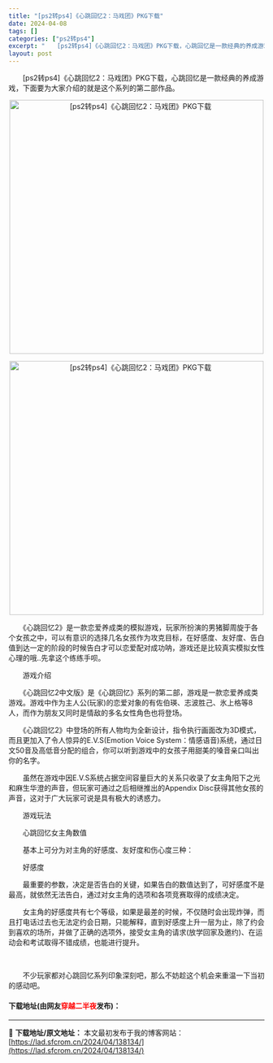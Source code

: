 ```yaml
---
title: "[ps2转ps4]《心跳回忆2：马戏团》PKG下载"
date: 2024-04-08
tags: []
categories: ["ps2转ps4"]
excerpt: "　　[ps2转ps4]《心跳回忆2：马戏团》PKG下载，心跳回忆是一款经典的养成游戏，下面要为大家介绍的就是这个系列的第二部作品。 　　《心跳回忆2》是一款恋爱养成类的模拟游戏，玩家所扮演的男猪脚周旋于各个女孩之中，可以有意识的选择几名女孩作为攻克目标，在好感度、友好度、告白值到达一定的阶段的时候告&hellip;"
layout: post
---
```


 <p>　　[ps2转ps4]《心跳回忆2：马戏团》PKG下载，心跳回忆是一款经典的养成游戏，下面要为大家介绍的就是这个系列的第二部作品。</p> <p align="center"><img align="" border="0" src="https://lad.sfcrom.cn/wp-content/uploads/2024/04/20240408_6613f6d828e59.webp" width="500" alt="[ps2转ps4]《心跳回忆2：马戏团》PKG下载" /></p> <p align="center"><img align="" border="0" src="https://lad.sfcrom.cn/wp-content/uploads/2024/04/20240408_6613f6d880033.webp" width="500" alt="[ps2转ps4]《心跳回忆2：马戏团》PKG下载" /></p> <p>　　《心跳回忆2》是一款恋爱养成类的模拟游戏，玩家所扮演的男猪脚周旋于各个女孩之中，可以有意识的选择几名女孩作为攻克目标，在好感度、友好度、告白值到达一定的阶段的时候告白才可以恋爱配对成功呐，游戏还是比较真实模拟女性心理的哦..先拿这个练练手呗。</p> <p>　　游戏介绍</p> <p>　　《心跳回忆2中文版》是《心跳回忆》系列的第二部，游戏是一款恋爱养成类游戏。游戏中作为主人公(玩家)的恋爱对象的有佐伯瑛、志波胜己、氷上格等8人，而作为朋友又同时是情敌的多名女性角色也将登场。</p> <p>　　《心跳回忆2》中登场的所有人物均为全新设计，指令执行画面改为3D模式，而且更加入了令人惊异的E.V.S(Emotion Voice System：情感语音)系统，通过日文50音及高低音分配的组合，你可以听到游戏中的女孩子用甜美的嗓音亲口叫出你的名字。</p> <p>　　虽然在游戏中因E.V.S系统占据空间容量巨大的关系只收录了女主角阳下之光和麻生华澄的声音，但玩家可通过之后相继推出的Appendix Disc获得其他女孩的声音，这对于广大玩家可说是具有极大的诱惑力。</p> <p>　　游戏玩法</p> <p>　　心跳回忆女主角数值</p> <p>　　基本上可分为对主角的好感度、友好度和伤心度三种：</p> <p>　　好感度</p> <p>　　最重要的参数，决定是否告白的关键，如果告白的数值达到了，可好感度不是最高，就依然无法告白，通过对女主角的选项和各项竞赛取得的成绩决定。</p> <p>　　女主角的好感度共有七个等级，如果是最差的时候，不仅随时会出现炸弹，而且打电话过去也无法定约会日期，只能解释，直到好感度上升一层为止，除了约会到喜欢的场所，并做了正确的选项外，接受女主角的请求(放学回家及邀约)、在运动会和考试取得不错成绩，也能进行提升。</p> <p>&nbsp;</p> <p>　　不少玩家都对心跳回忆系列印象深刻吧，那么不妨趁这个机会来重温一下当初的感动吧。</p> <p><h4>下载地址(由网友<font color="red">穿越二半夜</font>发布)：</h4></p> 

---
📖 **下载地址/原文地址：** 本文最初发布于我的博客网站：[https://lad.sfcrom.cn/2024/04/138134/](https://lad.sfcrom.cn/2024/04/138134/)
